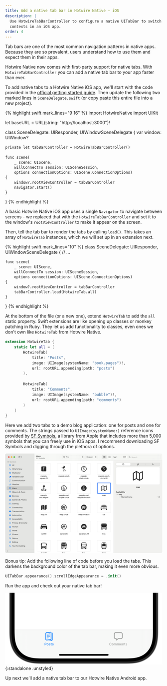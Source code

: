 ```yaml
---
title: Add a native tab bar in Hotwire Native – iOS
description: |
  Use HotwireTabBarController to configure a native UITabBar to switch between
  contexts in an iOS app.
order: 4
---
```


Tab bars are one of the most common navigation patterns in native apps. Because they are so prevalent, users understand how to use them and expect them in their apps.

Hotwire Native now comes with first-party support for native tabs. With `HotwireTabBarController` you can add a native tab bar to your app faster than ever.

To add native tabs to a Hotwire Native iOS app, we'll start with the code provided in the [official getting started guide](https://native.hotwired.dev/ios/getting-started). Then update the following two marked lines in `SceneDelegate.swift` (or copy paste this entire file into a new project).

{% highlight swift mark_lines="9 16" %}
import HotwireNative
import UIKit

let baseURL = URL(string: "http://localhost:3000")!

class SceneDelegate: UIResponder, UIWindowSceneDelegate {
    var window: UIWindow?

    private let tabBarController = HotwireTabBarController()

    func scene(
        _ scene: UIScene,
        willConnectTo session: UISceneSession,
        options connectionOptions: UIScene.ConnectionOptions)
    {
        window?.rootViewController = tabBarController
        navigator.start()
    }
}
{% endhighlight %}

A basic Hotwire Native iOS app uses a single `Navigator` to navigate between screens - we replaced that with the `HotwireTabBarController` and set it to the window's `rootViewController` to make it appear on the screen.

Then, tell the tab bar to render the tabs by calling `load()`. This takes an array of `HotwireTab` instances, which we will set up in an extension next.

{% highlight swift mark_lines="10" %}
class SceneDelegate: UIResponder, UIWindowSceneDelegate {
    // ...

    func scene(
        _ scene: UIScene,
        willConnectTo session: UISceneSession,
        options connectionOptions: UIScene.ConnectionOptions)
    {
        window?.rootViewController = tabBarController
        tabBarController.load(HotwireTab.all)
    }
}
{% endhighlight %}

At the bottom of the file (or a new one), extend `HotwireTab` to add the `all` static property. Swift extensions are like opening up classes or monkey patching in Ruby. They let us add functionality to classes, even ones we don't own like `HotwireTab` from Hotwire Native.

```swift
extension HotwireTab {
    static let all = [
        HotwireTab(
            title: "Posts",
            image: UIImage(systemName: "book.pages")!,
            url: rootURL.appending(path: "posts")
        ),

        HotwireTab(
            title: "Comments",
            image: UIImage(systemName: "bubble")!,
            url: rootURL.appending(path: "comments")
        )
    ]
}
```

Here we add two tabs to a demo blog application: one for posts and one for comments. The strings passed to `UIImage(systemName:)` reference icons provided by [SF Symbols,](https://developer.apple.com/sf-symbols/) a library from Apple that includes more than 5,000 symbols that you can freely use in iOS apps. I recommend downloading SF Symbols and digging through the plethora of options.

![The SF Symbols app, a listing of different icons like map pins, cars, and buses, with categories on the left and search/details on the right.](/assets/images/hotwire-native/tabs/ios/sf-symbols.png)

Bonus tip: Add the following line of code before you load the tabs. This darkens the background color of the tab bar, making it even more obvious.

```swift
UITabBar.appearance().scrollEdgeAppearance = .init()
```

Run the app and check out your native tab bar!

![Native tabs on Hotwire Native iOS](/assets/images/hotwire-native/tabs/ios/tabs.png){:standalone .unstyled}

Up next we'll add a native tab bar to our Hotwire Native Android app.
